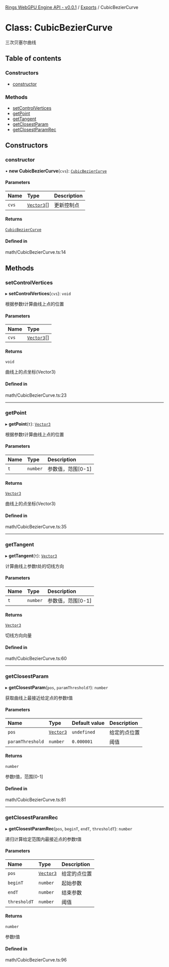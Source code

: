 [Rings WebGPU Engine API - v0.0.1](../README.md) / [Exports](../modules.md) / CubicBezierCurve

# Class: CubicBezierCurve

三次贝塞尔曲线

## Table of contents

### Constructors

- [constructor](CubicBezierCurve.md#constructor)

### Methods

- [setControlVertices](CubicBezierCurve.md#setcontrolvertices)
- [getPoint](CubicBezierCurve.md#getpoint)
- [getTangent](CubicBezierCurve.md#gettangent)
- [getClosestParam](CubicBezierCurve.md#getclosestparam)
- [getClosestParamRec](CubicBezierCurve.md#getclosestparamrec)

## Constructors

### constructor

• **new CubicBezierCurve**(`cvs`): [`CubicBezierCurve`](CubicBezierCurve.md)

#### Parameters

| Name | Type | Description |
| :------ | :------ | :------ |
| `cvs` | [`Vector3`](Vector3.md)[] | 更新控制点 |

#### Returns

[`CubicBezierCurve`](CubicBezierCurve.md)

#### Defined in

math/CubicBezierCurve.ts:14

## Methods

### setControlVertices

▸ **setControlVertices**(`cvs`): `void`

根据参数t计算曲线上点的位置

#### Parameters

| Name | Type |
| :------ | :------ |
| `cvs` | [`Vector3`](Vector3.md)[] |

#### Returns

`void`

曲线上的点坐标(Vector3)

#### Defined in

math/CubicBezierCurve.ts:23

___

### getPoint

▸ **getPoint**(`t`): [`Vector3`](Vector3.md)

根据参数t计算曲线上点的位置

#### Parameters

| Name | Type | Description |
| :------ | :------ | :------ |
| `t` | `number` | 参数值，范围[0-1] |

#### Returns

[`Vector3`](Vector3.md)

曲线上的点坐标(Vector3)

#### Defined in

math/CubicBezierCurve.ts:35

___

### getTangent

▸ **getTangent**(`t`): [`Vector3`](Vector3.md)

计算曲线上参数t处的切线方向

#### Parameters

| Name | Type | Description |
| :------ | :------ | :------ |
| `t` | `number` | 参数值，范围[0-1] |

#### Returns

[`Vector3`](Vector3.md)

切线方向向量

#### Defined in

math/CubicBezierCurve.ts:60

___

### getClosestParam

▸ **getClosestParam**(`pos`, `paramThreshold?`): `number`

获取曲线上最接近给定点的参数t值

#### Parameters

| Name | Type | Default value | Description |
| :------ | :------ | :------ | :------ |
| `pos` | [`Vector3`](Vector3.md) | `undefined` | 给定的点位置 |
| `paramThreshold` | `number` | `0.000001` | 阈值 |

#### Returns

`number`

参数t值，范围[0-1]

#### Defined in

math/CubicBezierCurve.ts:81

___

### getClosestParamRec

▸ **getClosestParamRec**(`pos`, `beginT`, `endT`, `thresholdT`): `number`

递归计算给定范围内最接近点的参数t值

#### Parameters

| Name | Type | Description |
| :------ | :------ | :------ |
| `pos` | [`Vector3`](Vector3.md) | 给定的点位置 |
| `beginT` | `number` | 起始参数 |
| `endT` | `number` | 结束参数 |
| `thresholdT` | `number` | 阈值 |

#### Returns

`number`

参数t值

#### Defined in

math/CubicBezierCurve.ts:96
